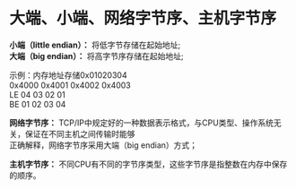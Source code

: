 # 大端、小端、网络字节序、主机字节序

  

**小端（little endian）：** 将低字节存储在起始地址;  
**大端（big endian）：** 将高字节序存储在起始地址;

示例：内存地址存储0x01020304  
0x4000 0x4001 0x4002 0x4003  
LE  04     03      02    01  
BE  01     02      03    04  


**网络字节序：** TCP/IP中规定好的一种数据表示格式，与CPU类型、操作系统无关，保证在不同主机之间传输时能够  
正确解释，网络字节序采用大端（big endian）方式；

**主机字节序：** 不同CPU有不同的字节序类型，这些字节序是指整数在内存中保存的顺序。
